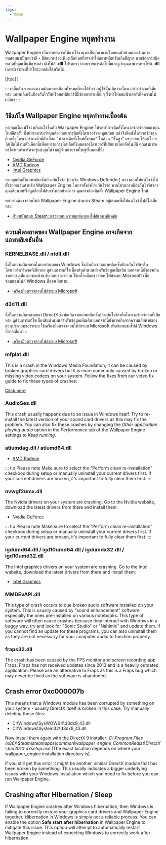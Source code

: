 ```yaml
---
tags:
  - mdmp
---
```


# Wallpaper Engine หยุดทำงาน

Wallpaper Engine เป็นซอฟต์แวร์ที่มีการใช้งานมาเป็นเวลานานโดยคนนับล้านและผ่านการทดสอบมาเป็นอย่างดี - มีข้อบกพร่องเพียงเล็กน้อยที่อาจทำให้แอพพลิเคชันเกิดปัญหา หากข้อความผิดพลาดที่คุณเห็นมีการกล่าวถึงไฟล์ **.dll** โปรดตรวจสอบรายการต่อไปนี้และดูว่าคุณสามารถหาไฟล์ **.dll** เฉพาะเจาะจงที่ทำให้ระบบล่มได้หรือไม่:

[[toc]]

::: เคล็ดลับ รายงานความผิดพลาดเกือบทั้งหมดที่เราได้รับจากผู้ใช้นั้นเกิดจากไดรเวอร์การ์ดจอที่เสียหาย แอพพลิเคชันป้องกันไวรัสหรือซอฟต์แวร์ที่มีข้อบกพร่องอื่น ๆ ซึ่งทำให้คอมพิวเตอร์เกิดความไม่เสถียร :::

## วิธีแก้ไข Wallpaper Engine หยุดทำงานเบื้องต้น

หากคุณไม่แน่ใจว่าเกิดอะไรขึ้นกับ Wallpaper Engine โปรดทำการติดตั้งไดรเวอร์การ์ดจอของคุณใหม่อีกครั้ง ซึ่งหมายความว่าคุณต้องถอนการติดตั้งไดรเวอร์ของคุณก่อน แล้วจึงติดตั้งไดรเวอร์ล่าสุดอีกครั้ง ไดรเวอร์บางตัวมีตัวเลือก "ทำการติดตั้งใหม่ทั้งหมด" ในส่วน "ขั้นสูง" ตรวจสอบให้แน่ใจว่าได้เปิดใช้งานตัวเลือกนี้เพื่อลบรายการที่เหลือทั้งหมดของไดรเวอร์ที่เสียหายโดยอัตโนมัติ คุณสามารถหาไดรเวอร์การ์ดจอรุ่นล่าสุดได้จากผู้จำหน่ายรายใหญ่ทั้งหมดที่นี่:

* [Nvidia GeForce](https://www.nvidia.com/Download/index.aspx)
* [AMD Radeon](https://www.amd.com/support)
* [Intel Graphics](https://downloadcenter.intel.com/product/80939/Graphics-Drivers)

หากคุณติดตั้งแอพพลิเคชันป้องกันไวรัส (ยกเว้น Windows Defender) ตรวจสอบให้แน่ใจว่าได้ตั้งข้อยกเว้นสำหรับ Wallpaper Engine ในการตั้งค่าป้องกันไวรัส หากโปรแกรมป้องกันไวรัสของคุณเสียหายหรือถูกล็อกไฟล์บางไฟล์อย่างถาวร คุณอาจต้องติดตั้ง Wallpaper Engine ใหม่

พยายามตรวจสอบไฟล์ Wallpaper Engine ผ่านทาง Steam อยู่เสมอเพื่อให้แน่ใจว่าไฟล์ไม่เสียหาย:

* [ฝ่ายสนับสนุน Steam: ตรวจสอบความถูกต้องของไฟล์แอพพลิเคชัน](https://support.steampowered.com/kb_article.php?ref=2037-QEUH-3335)

## ความผิดพลาดของ Wallpaper Engine อาจเกิดจากแอพพลิเคชันอื่น

### KERNELBASE.dll / ntdll.dll

นี่เป็นความผิดพลาดในเคอร์เนลของ Windows ซึ่งมักเกิดจากแอพพลิเคชันป้องกันไวรัสหรือไดรเวอร์การ์ดจอที่เสียหาย ดูส่วนการแก้ไขเบื้องต้นด้านบนสำหรับข้อมูลเพิ่มเติม นอกจากนี้ยังอาจเกิดจากความเสียหายของส่วนประกอบของระบบ ใช้เครื่องมือตรวจสอบไฟล์ระบบ Microsoft เพื่อซ่อมแซมไฟล์ Windows ที่อาจเสียหาย:

* [เครื่องมือตรวจสอบไฟล์ระบบ Microsoft](https://support.microsoft.com/en-us/help/929833/use-the-system-file-checker-tool-to-repair-missing-or-corrupted-system)

### d3d11.dll

นี่เป็นความผิดพลาดของ DirectX ซึ่งมักเกิดจากแอพพลิเคชันป้องกันไวรัสหรือไดรเวอร์การ์ดจอที่เสียหาย ดูส่วนการแก้ไขเบื้องต้นด้านบนสำหรับข้อมูลเพิ่มเติม นอกจากนี้ยังอาจเกิดจากความเสียหายของส่วนประกอบของระบบ ใช้เครื่องมือตรวจสอบไฟล์ระบบ Microsoft เพื่อซ่อมแซมไฟล์ Windows ที่อาจเสียหาย:

* [เครื่องมือตรวจสอบไฟล์ระบบ Microsoft](https://support.microsoft.com/en-us/help/929833/use-the-system-file-checker-tool-to-repair-missing-or-corrupted-system)

### mfplat.dll

This is a crash in the Windows Media Foundation, it can be caused by broken graphics card drivers but it is more commonly caused by broken or missing video codecs on your system. Follow the fixes from our video fix guide to fix these types of crashes:

[Click here](/noshow/notplaying.html)

### AudioSes.dll

This crash usually happens due to an issue in Windows itself. Try to re-install the latest version of your sound card drivers as this may fix the problem. You can also fix these crashes by changing the *Other application playing audio* option in the *Performance* tab of the Wallpaper Engine settings to *Keep running*.

### atiumdag.dll / atiumd64.dll

* [AMD Radeon](https://www.amd.com/support)

::: tip Please note Make sure to select the "Perform clean re-installation" checkbox during setup or manually uninstall your current drivers first. If your current drivers are broken, it's important to fully clear them first. :::

### nvwgf2umx.dll

The Nvidia drivers on your system are crashing. Go to the Nvidia website, download the latest drivers from there and install them:

* [Nvidia GeForce](https://www.nvidia.com/Download/index.aspx)

::: tip Please note Make sure to select the "Perform clean re-installation" checkbox during setup or manually uninstall your current drivers first. If your current drivers are broken, it's important to fully clear them first. :::

### igdumd64.dll / igd10umd64.dll / igdumdx32.dll / igd10umd32.dll

The Intel graphics drivers on your system are crashing. Go to the Intel website, download the latest drivers from there and install them:

* [Intel Graphics](https://downloadcenter.intel.com/product/80939/Graphics-Drivers)


### MMDEvAPI.dll

This type of crash occurs to due broken audio software installed on your system. This is usually caused by "sound enhancement" software, especially the ones pre-installed on various notebooks. This type of software will often cause crashes because they interact with Windows in a buggy way, try and look for "Sonic Studio" or "Nahimic" and update them. If you cannot find an update for these programs, you can also uninstall them as they are not necessary for your computer audio to function properly.

### fraps32.dll

The crash has been caused by the FPS monitor and screen recording app Fraps. Fraps has not received updates since 2013 and is a heavily outdated application. Please use an alternative to Fraps as this is a Fraps bug which may never be fixed as the software is abandoned.

## Crash error 0xc000007b

This means that a Windows module has been corrupted by something on your system - usually DirectX itself is broken in this case. Try manually deleting these files:

* C:\Windows\SysWOW64\d3dx9_43.dll
* C:\Windows\System32\d3dx9_43.dll

Now install them again with the DirectX 9 installer: *C:\Program Files (x86)\Steam\steamapps\common\wallpaper_engine\_CommonRedist\DirectX\Jun2010\dxsetup.exe* (The exact location depends on where your wallpaper_engine installation directory is).

If you still get this error it might be another, similar DirectX module that has been broken by something. This usually indicates a bigger underlying issues with your Windows installation which you need to fix before you can run Wallpaper Engine.

## Crashing after Hibernation / Sleep

If Wallpaper Engine crashes after Windows hibernation, then Windows is failing to correctly restore your graphics card drivers and Wallpaper Engine together. Hibernation in Windows is simply not a reliable process. You can enable the option **Safe start after hibernation** in Wallpaper Engine to mitigate this issue. This option will attempt to automatically restart Wallpaper Engine instead of expecting Windows to correctly work after hibernation.